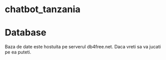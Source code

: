 # chatbot_tanzania
# Database
Baza de date este hostuita pe serverul db4free.net. Daca vreti sa va jucati pe ea puteti.
